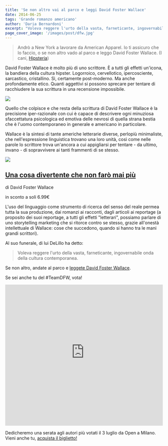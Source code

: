 ```yaml
---
title: 'Se non altro vai al parco e leggi David Foster Wallace'
date: 2014-06-25
tags: 'Grande romanzo americano'
author: 'Daria Bernardoni'
excerpt: "Voleva reggere l'urto della vasta, farneticante, ingovernabile onda della cultura contemporanea. (Don DeLillo)"
page_cover_image: '/images/post/dfw.jpg'
---
```

> Andrò a New York a lavorare da American Apparel. Io ti assicuro che lo faccio, o se non altro vado al parco e leggo David Foster Wallace. (I cani, <a href="https://www.youtube.com/watch?v=iF77m2iAOJo">Hipsteria</a>)

David Foster Wallace è molto più di uno scrittore. È a tutti gli effetti un'icona, la bandiera della cultura hipster.
Logorroico, cervellotico, ipercosciente, sarcastico, cristallino. Sì, certamente post-moderno. Ma anche profondamente etico. Quanti aggettivi si possono sprecare per tentare di racchiudere la sua scrittura in una recensione impossibile.  

<div class="article_full_width">
  <img src="/images/post/dfw.jpg">
</div>

Quello che colpisce e che resta della scrittura di David Foster Wallace è la precisione iper-razionale con cui è capace di descrivere ogni minuziosa sfaccettatura psicologica ed emotiva delle nevrosi di quella strana bestia che è l'uomo contemporaneo in generale e americano in particolare.

Wallace è la sintesi di tante americhe letterarie diverse, perlopiù minimaliste, che nell'espressione linguistica trovano una loro unità, così come nelle parole lo scrittore trova un'ancora a cui appigliarsi per tentare - da ultimo, invano - di sopravvivere ai tanti frammenti di se stesso.

<div class="article__ebook_box">
  <div class="article__ebook_box__book">
    <a href="http://www.bookrepublic.it/books/authors/David%20Foster%20Wallace/">
      <img src="/images/book/9788875213121.jpg">
    </a>
  </div>
  <div class="article__ebook_box__meta">
    <a href="http://www.bookrepublic.it/books/authors/David%20Foster%20Wallace/">
      <h2>Una cosa divertente che non farò mai più</h2>
    </a>
    <p>di David Foster Wallace</p>
    <p>in sconto a soli 6.99&euro;</p>
  </div>
</div>

L'uso del linguaggio come strumento di ricerca del senso del reale permea tutta la sua produzione, dai romanzi ai racconti, dagli articoli ai reportage (a proposito dei suoi reportage, a tutti gli effetti "letterari", possiamo parlare di uno storytelling marketing che si ritorce contro se stesso, grazie all'onestà intellettuale di Wallace: cose che succedono, quando si hanno tra le mani grandi scrittori).

Al suo funerale, di lui DeLillo ha detto:

> Voleva reggere l'urto della vasta, farneticante, ingovernabile onda della cultura contemporanea.

Se non altro, andate al parco e <a href="http://www.bookrepublic.it/books/authors/David%20Foster%20Wallace/">leggete David Foster Wallace</a>.

Se sei anche tu del #TeamDFW, vota!

<iframe seamless="seamless" style="border: none; overflow: hidden;" height="450" width="100%" scrolling="no" src="http://assets-polarb-com.a.ssl.fastly.net/api/v4/publishers/filodaria/embedded_polls/iframe?poll_id=185464"></iframe>

Dedicheremo una serata agli autori più votati il 3 luglio da Open a Milano. Vieni anche tu, <a href="http://live.bookrepublic.it">acquista il biglietto!</a>
